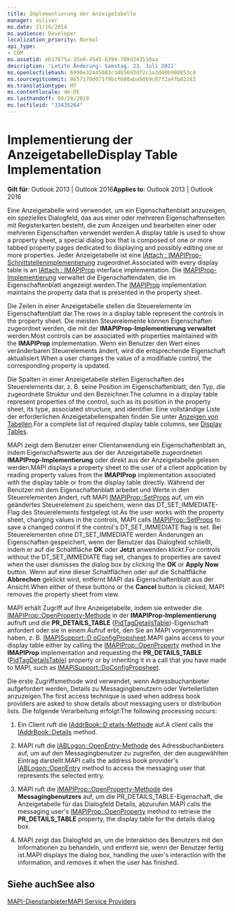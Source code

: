 ```yaml
---
title: Implementierung der Anzeigetabelle
manager: soliver
ms.date: 11/16/2014
ms.audience: Developer
localization_priority: Normal
api_type:
- COM
ms.assetid: eb17675a-35e0-4545-b394-789d343510aa
description: 'Letzte Änderung: Samstag, 23. Juli 2011'
ms.openlocfilehash: 6990e32445083c3465693df2c1a3d40b980853c4
ms.sourcegitcommit: 8657170d071f9bcf680aba50b9c07f2a4fb82283
ms.translationtype: MT
ms.contentlocale: de-DE
ms.lasthandoff: 04/28/2019
ms.locfileid: "33435264"
---
```

# <a name="display-table-implementation"></a><span data-ttu-id="5d898-103">Implementierung der Anzeigetabelle</span><span class="sxs-lookup"><span data-stu-id="5d898-103">Display Table Implementation</span></span>

  
  
<span data-ttu-id="5d898-104">**Gilt für**: Outlook 2013 | Outlook 2016</span><span class="sxs-lookup"><span data-stu-id="5d898-104">**Applies to**: Outlook 2013 | Outlook 2016</span></span> 
  
<span data-ttu-id="5d898-105">Eine Anzeigetabelle wird verwendet, um ein Eigenschaftenblatt anzuzeigen, ein spezielles Dialogfeld, das aus einer oder mehreren Eigenschaftenseiten mit Registerkarten besteht, die zum Anzeigen und bearbeiten einer oder mehreren Eigenschaften verwendet werden.</span><span class="sxs-lookup"><span data-stu-id="5d898-105">A display table is used to show a property sheet, a special dialog box that is composed of one or more tabbed property pages dedicated to displaying and possibly editing one or more properties.</span></span> <span data-ttu-id="5d898-106">Jeder Anzeigetabelle ist eine [IAttach : IMAPIProp-Schnittstellenimplementierung](iattachimapiprop.md) zugeordnet.</span><span class="sxs-lookup"><span data-stu-id="5d898-106">Associated with every display table is an [IAttach : IMAPIProp](iattachimapiprop.md) interface implementation.</span></span> <span data-ttu-id="5d898-107">Die [IMAPIProp-Implementierung](imapipropiunknown.md) verwaltet die Eigenschaftendaten, die im Eigenschaftenblatt angezeigt werden.</span><span class="sxs-lookup"><span data-stu-id="5d898-107">The [IMAPIProp](imapipropiunknown.md) implementation maintains the property data that is presented in the property sheet.</span></span> 
  
<span data-ttu-id="5d898-108">Die Zeilen in einer Anzeigetabelle stellen die Steuerelemente im Eigenschaftenblatt dar.</span><span class="sxs-lookup"><span data-stu-id="5d898-108">The rows in a display table represent the controls in the property sheet.</span></span> <span data-ttu-id="5d898-109">Die meisten Steuerelemente können Eigenschaften zugeordnet werden, die mit der **IMAPIProp-Implementierung verwaltet** werden.</span><span class="sxs-lookup"><span data-stu-id="5d898-109">Most controls can be associated with properties maintained with the **IMAPIProp** implementation.</span></span> <span data-ttu-id="5d898-110">Wenn ein Benutzer den Wert eines veränderbaren Steuerelements ändert, wird die entsprechende Eigenschaft aktualisiert.</span><span class="sxs-lookup"><span data-stu-id="5d898-110">When a user changes the value of a modifiable control, the corresponding property is updated.</span></span> 
  
<span data-ttu-id="5d898-111">Die Spalten in einer Anzeigetabelle stellen Eigenschaften des Steuerelements dar, z. B. seine Position im Eigenschaftenblatt, den Typ, die zugeordnete Struktur und den Bezeichner.</span><span class="sxs-lookup"><span data-stu-id="5d898-111">The columns in a display table represent properties of the control, such as its position in the property sheet, its type, associated structure, and identifier.</span></span> <span data-ttu-id="5d898-112">Eine vollständige Liste der erforderlichen Anzeigetabellenspalten finden Sie unter [Anzeigen von Tabellen](display-tables.md).</span><span class="sxs-lookup"><span data-stu-id="5d898-112">For a complete list of required display table columns, see [Display Tables](display-tables.md).</span></span>
  
<span data-ttu-id="5d898-113">MAPI zeigt dem Benutzer einer Clientanwendung ein Eigenschaftenblatt an, indem Eigenschaftswerte aus der der Anzeigetabelle zugeordneten **IMAPIProp-Implementierung** oder direkt aus der Anzeigetabelle gelesen werden.</span><span class="sxs-lookup"><span data-stu-id="5d898-113">MAPI displays a property sheet to the user of a client application by reading property values from the **IMAPIProp** implementation associated with the display table or from the display table directly.</span></span> <span data-ttu-id="5d898-114">Während der Benutzer mit dem Eigenschaftenblatt arbeitet und Werte in den Steuerelementen ändert, ruft MAPI [IMAPIProp::SetProps](imapiprop-setprops.md) auf, um ein geändertes Steuerelement zu speichern, wenn das DT_SET_IMMEDIATE-Flag des Steuerelements festgelegt ist.</span><span class="sxs-lookup"><span data-stu-id="5d898-114">As the user works with the property sheet, changing values in the controls, MAPI calls [IMAPIProp::SetProps](imapiprop-setprops.md) to save a changed control if the control's DT_SET_IMMEDIATE flag is set.</span></span> <span data-ttu-id="5d898-115">Bei Steuerelementen ohne DT_SET_IMMEDIATE werden Änderungen an Eigenschaften gespeichert, wenn der Benutzer das Dialogfeld schließt, indem er auf die Schaltfläche **OK** oder **Jetzt** anwenden klickt.</span><span class="sxs-lookup"><span data-stu-id="5d898-115">For controls without the DT_SET_IMMEDIATE flag set, changes to properties are saved when the user dismisses the dialog box by clicking the **OK** or **Apply Now** button.</span></span> <span data-ttu-id="5d898-116">Wenn auf eine dieser Schaltflächen oder auf die Schaltfläche **Abbrechen** geklickt wird, entfernt MAPI das Eigenschaftenblatt aus der Ansicht.</span><span class="sxs-lookup"><span data-stu-id="5d898-116">When either of these buttons or the **Cancel** button is clicked, MAPI removes the property sheet from view.</span></span> 
  
<span data-ttu-id="5d898-117">MAPI erhält Zugriff auf Ihre Anzeigetabelle, indem sie entweder die [IMAPIProp::OpenProperty-Methode](imapiprop-openproperty.md) in der **IMAPIProp-Implementierung** aufruft und die **PR_DETAILS_TABLE** ([PidTagDetailsTable](pidtagdetailstable-canonical-property.md))-Eigenschaft anfordert oder sie in einem Aufruf erbt, den Sie an MAPI vorgenommen haben, z. B. [IMAPISupport::D oConfigPropsheet](imapisupport-doconfigpropsheet.md).</span><span class="sxs-lookup"><span data-stu-id="5d898-117">MAPI gains access to your display table either by calling the [IMAPIProp::OpenProperty](imapiprop-openproperty.md) method in the **IMAPIProp** implementation and requesting the **PR_DETAILS_TABLE** ([PidTagDetailsTable](pidtagdetailstable-canonical-property.md)) property or by inheriting it in a call that you have made to MAPI, such as [IMAPISupport::DoConfigPropsheet](imapisupport-doconfigpropsheet.md).</span></span>
  
<span data-ttu-id="5d898-118">Die erste Zugriffsmethode wird verwendet, wenn Adressbuchanbieter aufgefordert werden, Details zu Messagingbenutzern oder Verteilerlisten anzuzeigen.</span><span class="sxs-lookup"><span data-stu-id="5d898-118">The first access technique is used when address book providers are asked to show details about messaging users or distribution lists.</span></span> <span data-ttu-id="5d898-119">Die folgende Verarbeitung erfolgt:</span><span class="sxs-lookup"><span data-stu-id="5d898-119">The following processing occurs:</span></span>
  
1. <span data-ttu-id="5d898-120">Ein Client ruft die [IAddrBook::D etails-Methode](iaddrbook-details.md) auf.</span><span class="sxs-lookup"><span data-stu-id="5d898-120">A client calls the [IAddrBook::Details](iaddrbook-details.md) method.</span></span> 
    
2. <span data-ttu-id="5d898-121">MAPI ruft die [IABLogon::OpenEntry-Methode](iablogon-openentry.md) des Adressbuchanbieters auf, um auf den Messagingbenutzer zu zugreifen, der den ausgewählten Eintrag darstellt.</span><span class="sxs-lookup"><span data-stu-id="5d898-121">MAPI calls the address book provider's [IABLogon::OpenEntry](iablogon-openentry.md) method to access the messaging user that represents the selected entry.</span></span> 
    
3. <span data-ttu-id="5d898-122">MAPI ruft die [IMAPIProp::OpenProperty-Methode](imapiprop-openproperty.md) des **Messagingbenutzers** auf, um die PR_DETAILS_TABLE-Eigenschaft, die Anzeigetabelle für das Dialogfeld Details, abzurufen.</span><span class="sxs-lookup"><span data-stu-id="5d898-122">MAPI calls the messaging user's [IMAPIProp::OpenProperty](imapiprop-openproperty.md) method to retrieve the **PR_DETAILS_TABLE** property, the display table for the details dialog box.</span></span> 
    
4. <span data-ttu-id="5d898-123">MAPI zeigt das Dialogfeld an, um die Interaktion des Benutzers mit den Informationen zu behandeln, und entfernt sie, wenn der Benutzer fertig ist.</span><span class="sxs-lookup"><span data-stu-id="5d898-123">MAPI displays the dialog box, handling the user's interaction with the information, and removes it when the user has finished.</span></span> 
    
## <a name="see-also"></a><span data-ttu-id="5d898-124">Siehe auch</span><span class="sxs-lookup"><span data-stu-id="5d898-124">See also</span></span>



[<span data-ttu-id="5d898-125">MAPI-Dienstanbieter</span><span class="sxs-lookup"><span data-stu-id="5d898-125">MAPI Service Providers</span></span>](mapi-service-providers.md)

